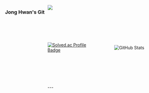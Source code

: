 <div style="display: flex; height: 300px;"> <!-- 높이 지정 -->
  <h3>Jong Hwan's Git</h3>
  <div style="flex: 1; display: flex; flex-direction: column; justify-content: space-between; align-items: flex-start; padding: 10px;">  
  <a href="https://sul1074.tistory.com/">
    <img src="https://img.shields.io/badge/Sul's History-E5511E?style=badge&logo=Tistory&logoColor=white"/>
  </a>
  <a href="https://solved.ac/profile/sul1074">
    <img src="http://mazassumnida.wtf/api/mini/generate_badge?boj=sul1074" alt="Solved.ac Profile Badge"/>
  </a>
  ---
  </div>
  
  <div style="flex: 1; display: flex; justify-content: center; align-items: center; padding: 10px;">
    <img src="https://github-readme-stats.vercel.app/api?username=sul1074&show_icons=true&theme=dark" alt="GitHub Stats" />
  </div>
</div>
